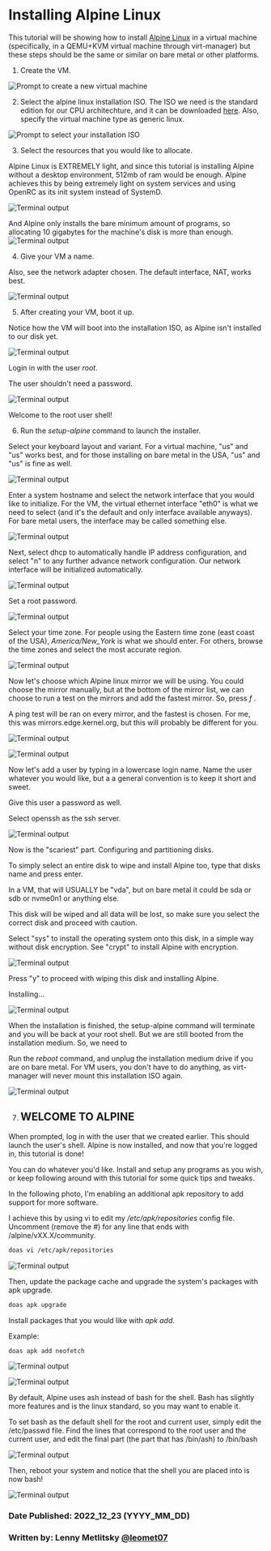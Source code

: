# Installing Alpine Linux

This tutorial will be showing how to install [Alpine Linux](https://www.alpinelinux.org/) in a virtual machine (specifically, in a QEMU+KVM virtual machine through virt-manager) but these steps should be the same or similar on bare metal or other platforms.

1. Create the VM.

![Prompt to create a new virtual machine](/img/posts/installing_alpine/1.png)

2. Select the alpine linux installation ISO. The ISO we need is the standard edition for our CPU architechture, and it can be downloaded [here](https://www.alpinelinux.org/downloads/).  Also, specify the virtual machine type as generic linux.

![Prompt to select your installation ISO](/img/posts/installing_alpine/2.png)

3. Select the resources that you would like to allocate.

Alpine Linux is EXTREMELY light, and since this tutorial is installing Alpine without a desktop environment, 512mb of ram would be enough. Alpine achieves this by being extremely light on system services and using OpenRC as its init system instead of SystemD.
 
![Terminal output](/img/posts/installing_alpine/3.png)

And Alpine only installs the bare minimum amount of programs, so allocating 10 gigabytes for the machine's disk is more than enough. 
![Terminal output](/img/posts/installing_alpine/4.png)

4. Give your VM a name. 

Also, see the network adapter chosen. The default interface, NAT, works best. 

![Terminal output](/img/posts/installing_alpine/5.png)

5. After creating your VM, boot it up.

Notice how the VM will boot into the installation ISO, as Alpine isn't installed to our disk yet. 

![Terminal output](/img/posts/installing_alpine/6.png)

Login in with the user *root*. 

The user shouldn't need a password. 

![Terminal output](/img/posts/installing_alpine/7.png)

Welcome to the root user shell!

6. Run the *setup-alpine* command to launch the installer. 

Select your keyboard layout and variant. For a virtual machine, "us" and "us" works best, and for those installing on bare metal in the USA, "us" and "us" is fine as well. 

![Terminal output](/img/posts/installing_alpine/8.png)

Enter a system hostname and select the network interface that you would like to initialize. For the VM, the virtual ethernet interface "eth0" is what we need to select (and it's the default and only interface available anyways). For bare metal users, the interface may be called something else. 

![Terminal output](/img/posts/installing_alpine/9.png)

Next, select dhcp to automatically handle IP address configuration, and select "n" to any further advance network configuration. Our network interface will be initialized automatically. 

![Terminal output](/img/posts/installing_alpine/10.png)

Set a root password.
 
![Terminal output](/img/posts/installing_alpine/11.png)

Select your time zone. For people using the Eastern time zone (east coast of the USA), *America/New_York* is what we should enter. For others, browse the time zones and select the most accurate region. 

![Terminal output](/img/posts/installing_alpine/12.png)

Now let's choose which Alpine linux mirror we will be using. You could choose the mirror manually, but at the bottom of the mirror list, we can choose to run a test on the mirrors and add the fastest mirror. So, press *f* .

A ping test will be ran on every mirror, and the fastest is chosen. For me, this was mirrors.edge.kernel.org, but this will probably be different for you. 

![Terminal output](/img/posts/installing_alpine/13.png)

![Terminal output](/img/posts/installing_alpine/15.png)

Now let's add a user by typing in a lowercase login name. Name the user whatever you would like, but a a general convention is to keep it short and sweet. 

Give this user a password as well.

Select openssh as the ssh server.

![Terminal output](/img/posts/installing_alpine/16.png)

Now is the "scariest" part. Configuring and partitioning disks.

To simply select an entire disk to wipe and install Alpine too, type that disks name and press enter.

In a VM, that will USUALLY be "vda", but on bare metal it could be sda or sdb or nvme0n1 or anything else.

This disk will be wiped and all data will be lost, so make sure you select the correct disk and proceed with caution.

Select "sys" to install the operating system onto this disk, in a simple way without disk encryption. See "crypt" to install Alpine with encryption.

![Terminal output](/img/posts/installing_alpine/17.png)

Press "y" to proceed with wiping this disk and installing Alpine.

Installing...

![Terminal output](/img/posts/installing_alpine/18.png)

When the installation is finished, the setup-alpine command will terminate and you will be back at your root shell. But we are still booted from the installation medium. So, we need to 

Run the *reboot* command, and unplug the installation medium drive if you are on bare metal. For VM users, you don't have to do anything, as virt-manager will never mount this installation ISO again. 

![Terminal output](/img/posts/installing_alpine/19.png)

7. ## WELCOME TO ALPINE

When prompted, log in with the user that we created earlier.
This should launch the user's shell. Alpine is now installed, and now that you're logged in, this tutorial is done!

You can do whatever you'd like. Install and setup any programs as you wish, or keep following around with this tutorial for some quick tips and tweaks. 


In the following photo, I'm enabling an additional apk repository to add support for more software. 

I achieve this by using vi to edit my */etc/apk/repositories* config file. Uncomment (remove the #) for any line that ends with /alpine/vXX.X/community.

```bash
doas vi /etc/apk/repositories
```

![Terminal output](/img/posts/installing_alpine/20.png)

Then, update the package cache and upgrade the system's packages with apk upgrade.

```bash
doas apk upgrade
```

Install packages that you would like with *apk add*.

Example:

```bash
doas apk add neofetch
```

![Terminal output](/img/posts/installing_alpine/22.png)

![Terminal output](/img/posts/installing_alpine/23.png)

By default, Alpine uses ash instead of bash for the shell. Bash has slightly more features and is the linux standard, so you may want to enable it. 

To set bash as the default shell for the root and current user, simply edit the /etc/passwd file. Find the lines that correspond to the root user and the current user, and edit the final part (the part that has /bin/ash) to /bin/bash 

![Terminal output](/img/posts/installing_alpine/24.png)

Then, reboot your system and notice that the shell you are placed into is now bash!

![Terminal output](/img/posts/installing_alpine/25.png)

### Date Published: 2022_12_23 (YYYY_MM_DD)

### Written by: Lenny Metlitsky [@leomet07](https://github.com/leomet07)
